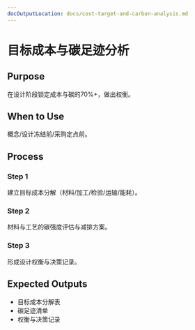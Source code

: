 ```yaml
---
docOutputLocation: docs/cost-target-and-carbon-analysis.md
---
```


# 目标成本与碳足迹分析

## Purpose

在设计阶段锁定成本与碳的70%+，做出权衡。

## When to Use

概念/设计冻结前/采购定点前。

## Process

### Step 1

建立目标成本分解（材料/加工/检验/运输/能耗）。

### Step 2

材料与工艺的碳强度评估与减排方案。

### Step 3

形成设计权衡与决策记录。

## Expected Outputs

- 目标成本分解表
- 碳足迹清单
- 权衡与决策记录
